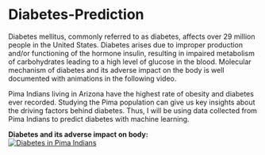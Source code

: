 # Diabetes-Prediction

Diabetes mellitus, commonly referred to as diabetes, affects over 29 million people in the United States. Diabetes arises due to improper production and/or functioning of the hormone insulin, resulting in impaired metabolism of carbohydrates leading to a high level of glucose in the blood. Molecular mechanism of diabetes and its adverse impact on the body is well documented with animations in the following video. 

Pima Indians living in Arizona have the highest rate of obesity and diabetes ever recorded. Studying the Pima population can give us key insights about the driving factors behind diabetes. Thus, I will be using data collected from Pima Indians to predict diabetes with machine learning. 

**Diabetes and its adverse impact on body:**<br/>
[![Diabetes in Pima Indians](http://img.youtube.com/vi/X9ivR4y03DE/0.jpg)](http://www.youtube.com/watch?v=X9ivR4y03DE) 
